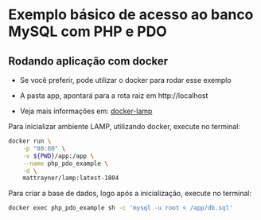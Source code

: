 # Exemplo básico de acesso ao banco MySQL com PHP e PDO

## Rodando aplicação com docker

- Se você preferir, pode utilizar o docker para rodar esse exemplo

- A pasta app, apontará para a rota raiz em http://localhost

- Veja mais informações em: [docker-lamp](https://github.com/mattrayner/docker-lamp)

Para inicializar ambiente LAMP, utilizando docker, execute no terminal:

```bash
docker run \
    -p "80:80" \
    -v ${PWD}/app:/app \
    --name php_pdo_example \
    -d \
    mattrayner/lamp:latest-1804
```

Para criar a base de dados, logo após a inicialização, execute no terminal:

```bash
docker exec php_pdo_example sh -c 'mysql -u root < /app/db.sql'
```
